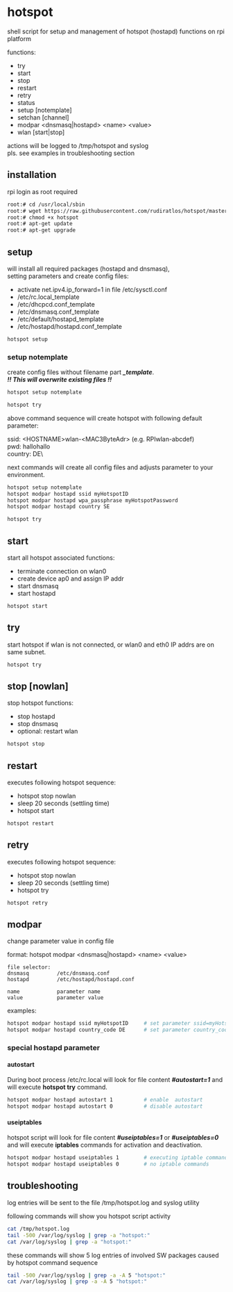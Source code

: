 # hotspot

shell script for setup and management of hotspot (hostapd) functions on rpi platform

functions:

- try
- start
- stop
- restart
- retry
- status
- setup [notemplate]
- setchan [channel]
- modpar \<dnsmasq|hostapd\> \<name\> \<value\>
- wlan [start|stop]

actions will be logged to /tmp/hotspot and syslog\
pls. see examples in troubleshooting section

## installation

rpi login as root required

~~~bash
root:# cd /usr/local/sbin
root:# wget https://raw.githubusercontent.com/rudiratlos/hotspot/master/hotspot
root:# chmod +x hotspot
root:# apt-get update
root:# apt-get upgrade
~~~

## setup

will install all required packages (hostapd and dnsmasq),\
setting parameters and create config files:

- activate net.ipv4.ip_forward=1 in file /etc/sysctl.conf 
- /etc/rc.local_template
- /etc/dhcpcd.conf_template
- /etc/dnsmasq.conf_template
- /etc/default/hostapd_template
- /etc/hostapd/hostapd.conf_template

~~~bash
hotspot setup
~~~

### setup notemplate

create config files without filename part ***_template***.\
***!! This will overwrite existing files !!***

~~~bash
hotspot setup notemplate

hotspot try
~~~

above command sequence will create hotspot with following default parameter:

ssid:    \<HOSTNAME\>wlan-\<MAC3ByteAdr\> (e.g. RPIwlan-abcdef)\
pwd:     hallohallo\
country: DE\


next commands will create all config files and adjusts parameter to your environment.

~~~bash
hotspot setup notemplate
hotspot modpar hostapd ssid myHotspotID 
hotspot modpar hostapd wpa_passphrase myHotspotPassword
hotspot modpar hostapd country SE

hotspot try
~~~

## start

start all hotspot associated functions:

- terminate connection on wlan0
- create device ap0 and assign IP addr
- start dnsmasq
- start hostapd 

~~~bash
hotspot start
~~~

## try

start hotspot if wlan is not connected, or wlan0 and eth0 IP addrs are on same subnet.

~~~bash
hotspot try
~~~

## stop [nowlan]

stop hotspot functions:

- stop hostapd
- stop dnsmasq
- optional: restart wlan

~~~bash
hotspot stop
~~~

## restart

executes following hotspot sequence:

- hotspot stop nowlan
- sleep 20 seconds (settling time)
- hotspot start

~~~bash
hotspot restart
~~~

## retry

executes following hotspot sequence:

- hotspot stop nowlan
- sleep 20 seconds (settling time)
- hotspot try

~~~bash
hotspot retry
~~~

## modpar

change parameter value in config file

format:
hotspot modpar \<dnsmasq|hostapd\> \<name\> \<value\>

~~~
file selector:
dnsmasq 		/etc/dnsmasq.conf
hostapd 		/etc/hostapd/hostapd.conf

name			parameter name
value			parameter value
~~~

examples:
~~~bash
hotspot modpar hostapd ssid myHotspotID     # set parameter ssid=myHotspotID
hotspot modpar hostapd country_code DE      # set parameter country_code=DE
~~~

### special hostapd parameter

#### autostart

During boot process /etc/rc.local will look for file content ***#autostart=1*** and will execute **hotspot try** command.

~~~bash
hotspot modpar hostapd autostart 1          # enable  autostart
hotspot modpar hostapd autostart 0          # disable autostart
~~~

#### useiptables

hotspot script will look for file content ***#useiptables=1*** or ***#useiptables=0*** and will execute **iptables** commands for activation and deactivation.

~~~bash
hotspot modpar hostapd useiptables 1        # executing iptable commands
hotspot modpar hostapd useiptables 0        # no iptable commands
~~~

## troubleshooting

log entries will be sent to the file /tmp/hotspot.log and syslog utility

following commands will show you hotspot script activity

~~~bash
cat /tmp/hotspot.log
tail -500 /var/log/syslog | grep -a "hotspot:"
cat /var/log/syslog | grep -a "hotspot:"
~~~

these commands will show 5 log entries of involved SW packages caused by hotspot command sequence

~~~bash
tail -500 /var/log/syslog | grep -a -A 5 "hotspot:"
cat /var/log/syslog | grep -a -A 5 "hotspot:"
~~~

